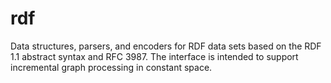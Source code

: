 # rdf

Data structures, parsers, and encoders for RDF data sets based on the RDF 1.1
abstract syntax and RFC 3987. The interface is intended to support incremental
graph processing in constant space.
